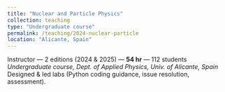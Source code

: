 ```yaml
---
title: "Nuclear and Particle Physics"
collection: teaching
type: "Undergraduate course"
permalink: /teaching/2024-nuclear-particle
location: "Alicante, Spain"
---
```


Instructor — 2 editions (2024 & 2025) — **54 hr** — 112 students <br>
*Undergraduate course, Dept. of Applied Physics, Univ. of Alicante, Spain*<br>
Designed & led labs (Python coding guidance, issue resolution, assessment).

